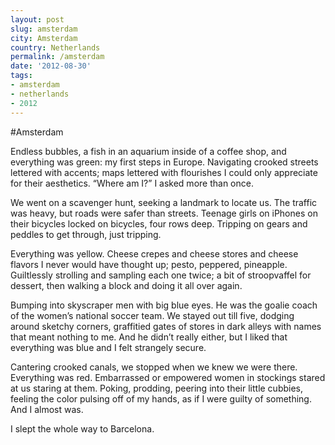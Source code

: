 ```yaml
---
layout: post
slug: amsterdam
city: Amsterdam
country: Netherlands
permalink: /amsterdam
date: '2012-08-30'
tags:
- amsterdam
- netherlands
- 2012
---
```

#Amsterdam

Endless bubbles, a fish in an aquarium inside of a coffee shop, and everything was green: my first steps in Europe. Navigating crooked streets lettered with accents; maps lettered with flourishes I could only appreciate for their aesthetics. “Where am I?” I asked more than once.

We went on a scavenger hunt, seeking a landmark to locate us. The traffic was heavy, but roads were safer than streets. Teenage girls on iPhones on their bicycles locked on bicycles, four rows deep. Tripping on gears and peddles to get through, just tripping.

Everything was yellow. Cheese crepes and cheese stores and cheese flavors I never would­ have thought up; pesto, peppered, pineapple. Guiltlessly strolling and sampling each one twice; a bit of stroopvaffel for dessert, then walking a block and doing it all over again.

Bumping into skyscraper men with big blue eyes. He was the goalie coach of the women’s national soccer team. We stayed out till five, dodging around sketchy corners, graffitied gates of stores in dark alleys with names that meant nothing to me. And he didn’t really either, but I liked that everything was blue and I felt strangely secure.

Cantering crooked canals, we stopped when we knew we were there. Everything was red. Embarrassed or empowered women in stockings stared at us staring at them. Poking, prodding, peering into their little cubbies, feeling the color pulsing off of my hands, as if I were guilty of something. And I almost was.

I slept the whole way to Barcelona.